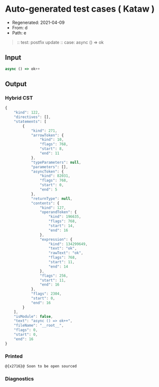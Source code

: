 # Auto-generated test cases ( Kataw )
- Regenerated: 2021-04-09
- From: d
- Path: e
> :: test: postfix update
> :: case: async () => ok
## Input

`````js
async () => ok++
`````

## Output

### Hybrid CST

```javascript
{
    "kind": 122,
    "directives": [],
    "statements": [
        {
            "kind": 271,
            "arrowToken": {
                "kind": 10,
                "flags": 768,
                "start": 8,
                "end": 11
            },
            "typeParameters": null,
            "parameters": [],
            "asyncToken": {
                "kind": 82031,
                "flags": 768,
                "start": 0,
                "end": 5
            },
            "returnType": null,
            "contents": {
                "kind": 127,
                "operandToken": {
                    "kind": 196635,
                    "flags": 768,
                    "start": 14,
                    "end": 16
                },
                "expression": {
                    "kind": 134299649,
                    "text": "ok",
                    "rawText": "ok",
                    "flags": 768,
                    "start": 11,
                    "end": 14
                },
                "flags": 256,
                "start": 11,
                "end": 16
            },
            "flags": 2304,
            "start": 0,
            "end": 16
        }
    ],
    "isModule": false,
    "text": "async () => ok++",
    "fileName": "__root__",
    "flags": 0,
    "start": 0,
    "end": 16
}
```

### Printed

```javascript
@{x2716}@ Soon to be open sourced
```

### Diagnostics

```javascript

```

